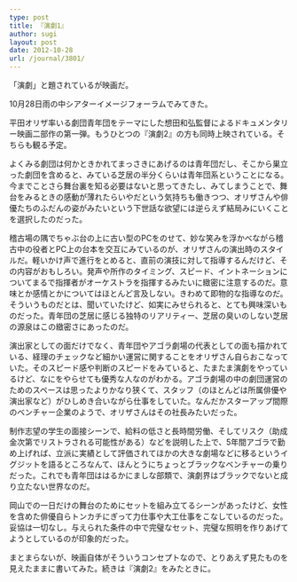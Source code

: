 ```yaml
---
type: post
title: 『演劇1』
author: sugi
layout: post
date: 2012-10-28
url: /journal/3801/
---
```

「演劇」と題されているが映画だ。

10月28日雨の中シアターイメージフォーラムでみてきた。

平田オリザ率いる劇団青年団をテーマにした想田和弘監督によるドキュメンタリー映画二部作の第一弾。もうひとつの『演劇2』の方も同時上映されている。そちらも観る予定。

よくみる劇団は何かときかれてまっさきにあげるのは青年団だし、そこから巣立った劇団を含めると、みている芝居の半分くらいは青年団系ということになる。今までことさら舞台裏を知る必要はないと思ってきたし、みてしまうことで、舞台をみるときの感動が薄れたらいやだという気持ちも働きつつ、オリザさんや俳優たちのふだんの姿がみたいという下世話な欲望には逆らえず結局みにいくことを選択したのだった。

稽古場の隅でちゃぶ台の上に古い型のPCをのせて、妙な笑みを浮かべながら稽古中の役者とPC上の台本を交互にみているのが、オリザさんの演出時のスタイルだ。軽いかけ声で進行をとめると、直前の演技に対して指導するんだけど、その内容がおもしろい。発声や所作のタイミング、スピード、イントネーションについてまるで指揮者がオーケストラを指揮するみたいに緻密に注意するのだ。意味とか感情とかについてはほとんど言及しない。きわめて即物的な指導なのだ。そういうものだとは、聞いていたけど、如実にみせられると、とても興味深いものだった。青年団の芝居に感じる独特のリアリティー、芝居の臭いのしない芝居の源泉はこの緻密さにあったのだ。

演出家としての面だけでなく、青年団やアゴラ劇場の代表としての面も描かれている、経理のチェックなど細かい運営に関することをオリザさん自らおこなっていた。そのスピード感や判断のスピードをみていると、たまたま演劇をやっているけど、なにをやらせても優秀な人なのがわかる。アゴラ劇場の中の劇団運営のためのスペースは思ったよりかなり狭くて、スタッフ（のほとんどは所属俳優や演出家など）がひしめき合いながら仕事をしていた。なんだかスターアップ間際のベンチャー企業のようで、オリザさんはその社長みたいだった。

制作志望の学生の面接シーンで、給料の低さと長時間労働、そしてリスク（助成金次第でリストラされる可能性がある）などを説明した上で、5年間アゴラで勤め上げれば、立派に実績として評価されてほかの大きな劇場などに移るというイグジットを語るところなんて、ほんとうにちょっとブラックなベンチャーの乗りだった。これでも青年団ははるかにましな部類で、演劇界はブラックでないと成り立たない世界なのだ。

岡山での一日だけの舞台のためにセットを組み立てるシーンがあったけど、女性を含めた俳優自らトンカチにぎって力仕事や大工仕事をこなしているのだった。妥協は一切なし。与えられた条件の中で完璧なセット、完璧な照明を作りあげてようとしているのが印象的だった。

まとまらないが、映画自体がそういうコンセプトなので、とりあえず見たものを見えたままに書いてみた。続きは『演劇2』をみたときに。